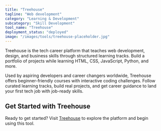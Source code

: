 ```yaml
---
title: "Treehouse"
tagline: "Web development"
category: "Learning & Development"
subcategory: "Skill Development"
tool_name: "Treehouse"
deployment_status: "deployed"
image: "/images/tools/treehouse-placeholder.jpg"
---
```

Treehouse is the tech career platform that teaches web development, design, and business skills through structured learning tracks. Build a portfolio of projects while learning HTML, CSS, JavaScript, Python, and more.

Used by aspiring developers and career changers worldwide, Treehouse offers beginner-friendly courses with interactive coding challenges. Follow curated learning tracks, build real projects, and get career guidance to land your first tech job with job-ready skills.
## Get Started with Treehouse

Ready to get started? Visit [Treehouse](https://treehouse.com) to explore the platform and begin using this tool.
